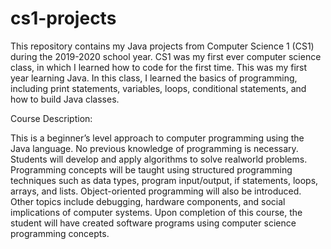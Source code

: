 # cs1-projects
This repository contains my Java projects from Computer Science 1 (CS1) during the 2019-2020 school year. CS1 was my first ever computer science class, in which I learned how to code for the first time. This was my first year learning Java. In this class, I learned the basics of programming, including print statements, variables, loops, conditional statements, and how to build Java classes.

Course Description:

This is a beginner’s level approach to computer programming using the Java language. No previous knowledge of programming is necessary. Students will develop and apply algorithms to solve realworld problems. Programming concepts will be taught using structured programming techniques such as data types, program input/output, if statements, loops, arrays, and lists. Object-oriented programming will also be introduced. Other topics include debugging, hardware components, and social implications of computer systems. Upon completion of this course, the student will have created software programs using computer science programming concepts. 
